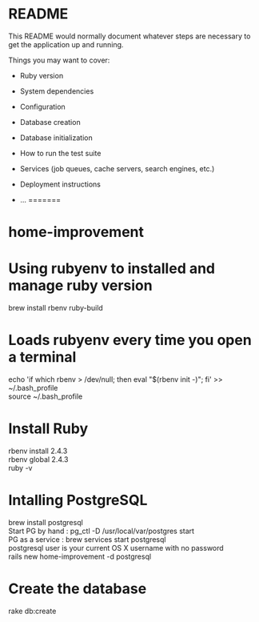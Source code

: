 # README

This README would normally document whatever steps are necessary to get the
application up and running.

Things you may want to cover:

* Ruby version

* System dependencies

* Configuration

* Database creation

* Database initialization

* How to run the test suite

* Services (job queues, cache servers, search engines, etc.)

* Deployment instructions

* ...
=======
# home-improvement

# Using rubyenv to installed and manage ruby version
brew install rbenv ruby-build  
# Loads rubyenv every time you open a terminal  
echo 'if which rbenv > /dev/null; then eval "$(rbenv init -)"; fi' >> ~/.bash_profile  
source ~/.bash_profile  

# Install Ruby
rbenv install 2.4.3  
rbenv global 2.4.3  
ruby -v  

# Intalling PostgreSQL
brew install postgresql  
Start PG by hand : pg_ctl -D /usr/local/var/postgres start  
PG as a service : brew services start postgresql   
postgresql user is your current OS X username with no password  
rails new home-improvement -d postgresql 
# Create the database
rake db:create
